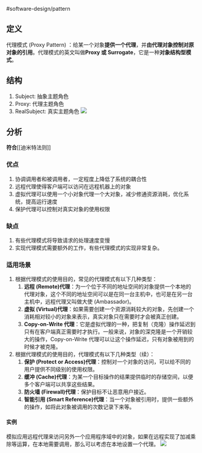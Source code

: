 #software-design/pattern 

## 定义
代理模式 (Proxy Pattern) ：给某一个对象**提供一个代理**，并**由代理对象控制对原对象的引用**。代理模式的英文叫做**Proxy 或 Surrogate**，它是一种**对象结构型模式**。

## 结构
1. Subject: 抽象主题角色
2. Proxy: 代理主题角色
3. RealSubject: 真实主题角色
![](https://spricoder.oss-cn-shanghai.aliyuncs.com/2021-Software-System-Design/img/lec09/17.png)

## 分析
**符合**[[迪米特法则]]

### 优点
1. 协调调用者和被调用者，一定程度上降低了系统的耦合性
2. 远程代理使得客户端可以访问在远程机器上的对象
3. 虚拟代理可以使用一个小对象代理一个大对象，减少修通资源消耗，优化系统，提高运行速度
4. 保护代理可以控制对真实对象的使用权限

### 缺点
1. 有些代理模式将导致请求的处理速度变慢
2. 实现代理模式需要额外的工作，有些代理模式的实现非常复杂。

### 适用场景
1. 根据代理模式的使用目的，常见的代理模式有以下几种类型：
   1. **远程 (Remote)代理**：为一个位于不同的地址空间的对象提供一个本地的代理对象，这个不同的地址空间可以是在同一台主机中，也可是在另一台主机中，远程代理又叫做大使 (Ambassador)。
   2. **虚拟 (Virtual)代理**：如果需要创建一个资源消耗较大的对象，先创建一个消耗相对较小的对象来表示，真实对象只在需要时才会被真正创建。
   3. **Copy-on-Write 代理**：它是虚拟代理的一种，把复制（克隆）操作延迟到只有在客户端真正需要时才执行。一般来说，对象的深克隆是一个开销较大的操作，Copy-on-Write 代理可以让这个操作延迟，只有对象被用到的时候才被克隆。
2. 根据代理模式的使用目的，代理模式有以下几种类型（续）：
   1. **保护 (Protect or Access)代理**：控制对一个对象的访问，可以给不同的用户提供不同级别的使用权限。
   2. **缓冲 (Cache)代理**：为某一个目标操作的结果提供临时的存储空间，以便多个客户端可以共享这些结果。
   3. **防火墙 (Firewall)代理**：保护目标不让恶意用户接近。
   4. **智能引用 (Smart Reference)代理**：当一个对象被引用时，提供一些额外的操作，如将此对象被调用的次数记录下来等。

#### 实例
模拟应用远程代理来访问另外一个应用程序域中的对象，如果在远程实现了加减乘除等运算，在本地需要调用，那么可以考虑在本地设置一个代理。
![](https://spricoder.oss-cn-shanghai.aliyuncs.com/2021-Software-System-Design/img/lec09/19.png)